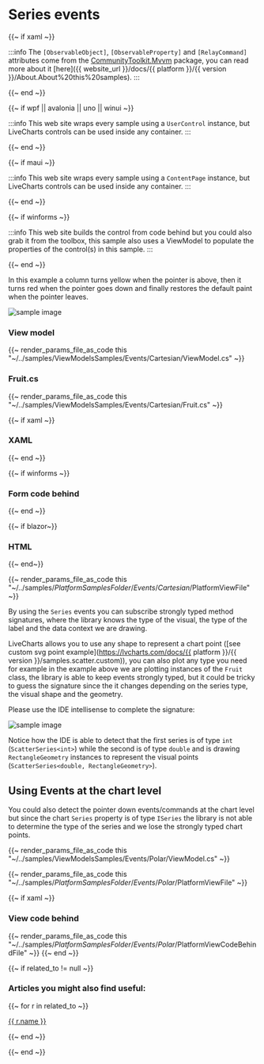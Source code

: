# Series events

{{~ if xaml ~}}

:::info
The `[ObservableObject]`, `[ObservableProperty]` and `[RelayCommand]` attributes come from the 
[CommunityToolkit.Mvvm](https://www.nuget.org/packages/CommunityToolkit.Mvvm/) package, you can read more about it 
[here]({{ website_url }}/docs/{{ platform }}/{{ version }}/About.About%20this%20samples).
:::

{{~ end ~}}

{{~ if wpf || avalonia || uno || winui  ~}}

:::info
This web site wraps every sample using a `UserControl` instance, but LiveCharts controls can be used inside any container.
:::

{{~ end ~}}


{{~ if maui ~}}

:::info
This web site wraps every sample using a `ContentPage` instance, but LiveCharts controls can be used inside any container.
:::

{{~ end ~}}


{{~ if winforms ~}}

:::info
This web site builds the control from code behind but you could also grab it from the toolbox,
this sample also uses a ViewModel to populate the properties of the control(s) in this sample.
:::

{{~ end ~}}

In this example a column turns yellow when the pointer is above, then it turns red when the pointer goes down and finally
restores the default paint when the pointer leaves.

<div class="text-center">
    <img src="{{ assets_url }}/docs/{{ unique_name }}/result.gif" alt="sample image" />
</div>

### View model

{{~ render_params_file_as_code this "~/../samples/ViewModelsSamples/Events/Cartesian/ViewModel.cs" ~}}

### Fruit.cs

{{~ render_params_file_as_code this "~/../samples/ViewModelsSamples/Events/Cartesian/Fruit.cs" ~}}

{{~ if xaml ~}}
### XAML
{{~ end ~}}

{{~ if winforms ~}}
### Form code behind
{{~ end ~}}

{{~ if blazor~}}
### HTML
{{~ end~}}

{{~ render_params_file_as_code this "~/../samples/$PlatformSamplesFolder/Events/Cartesian/$PlatformViewFile" ~}}

By using the `Series` events you can subscribe strongly typed method signatures, where the library knows the type of
the visual, the type of the label and the data context we are drawing.

LiveCharts allows you to use any shape to represent a chart point 
([see custom svg point example](https://lvcharts.com/docs/{{ platform }}/{{ version }}/samples.scatter.custom)), you can also
plot any type you need for example in the example above we are plotting instances of the `Fruit` class, the library is able
to keep events strongly typed, but it could be tricky to guess the signature since the it changes depending on the series type,
the visual shape and the geometry.

Please use the IDE intellisense to complete the signature:

<div class="text-center">
    <img src="{{ assets_url }}/docs/{{ unique_name }}/intellisense.gif" alt="sample image" />
</div>

Notice how the IDE is able to detect that the first series is of type `int` (`ScatterSeries<int>`) while the second is of 
type `double` and is drawing `RectangleGeometry` instances to represent the visual points (`ScatterSeries<double, RectangleGeometry>`).

## Using Events at the chart level

You could also detect the pointer down events/commands at the chart level but since the chart `Series` property is of type 
`ISeries` the library is not able to determine the type of the series and we lose the strongly typed chart points.

{{~ render_params_file_as_code this "~/../samples/ViewModelsSamples/Events/Polar/ViewModel.cs" ~}}

{{~ render_params_file_as_code this "~/../samples/$PlatformSamplesFolder/Events/Polar/$PlatformViewFile" ~}}

{{~ if xaml ~}}
### View code behind

{{~ render_params_file_as_code this "~/../samples/$PlatformSamplesFolder/Events/Polar/$PlatformViewCodeBehindFile" ~}}
{{~ end ~}}

{{~ if related_to != null ~}}

### Articles you might also find useful:

{{~ for r in related_to ~}}

<div>
<a href="{{ compile this r.url }}">
{{ r.name }}
</a>
</div>

{{~ end ~}}

{{~ end ~}}
